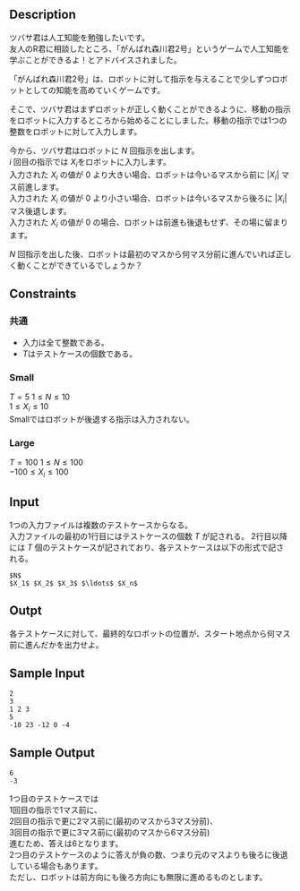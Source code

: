 ## Description
ツバサ君は人工知能を勉強したいです。  
友人のR君に相談したところ、「がんばれ森川君2号」というゲームで人工知能を学ぶことができるよ！とアドバイスされました。  

「がんばれ森川君2号」は、ロボットに対して指示を与えることで少しずつロボットとしての知能を高めていくゲームです。  

そこで、ツバサ君はまずロボットが正しく動くことができるように、移動の指示をロボットに入力するところから始めることにしました。移動の指示では1つの整数をロボットに対して入力します。  

今から、ツバサ君はロボットに $N$ 回指示を出します。  
$i$ 回目の指示では $X_i$をロボットに入力します。  
入力された $X_i$ の値が $0$ より大きい場合、ロボットは今いるマスから前に $|X_i|$ マス前進します。  
入力された $X_i$ の値が $0$ より小さい場合、ロボットは今いるマスから後ろに $|X_i|$ マス後退します。  
入力された $X_i$ の値が $0$ の場合、ロボットは前進も後退もせず、その場に留まります。  

$N$ 回指示を出した後、ロボットは最初のマスから何マス分前に進んでいれば正しく動くことができているでしょうか？

## Constraints
### 共通
- 入力は全て整数である。
- $T$はテストケースの個数である。
### Small
$T = 5$
$1 \leq N \leq 10$  
$1 \leq X_i \leq 10$  
Smallではロボットが後退する指示は入力されない。

### Large
$T = 100$
$1 \leq N \leq 100$  
$-100 \leq X_i \leq 100$  

## Input
1つの入力ファイルは複数のテストケースからなる。  
入力ファイルの最初の1行目にはテストケースの個数 $T$ が記される。
2行目以降には $T$ 個のテストケースが記されており、各テストケースは以下の形式で記される。  
```
$N$
$X_1$ $X_2$ $X_3$ $\ldots$ $X_n$
```

## Outpt
各テストケースに対して、最終的なロボットの位置が、スタート地点から何マス前に進んだかを出力せよ。

## Sample Input
```
2
3
1 2 3
5
-10 23 -12 0 -4
```

## Sample Output
```
6
-3
```
1つ目のテストケースでは  
1回目の指示で1マス前に、  
2回目の指示で更に2マス前に(最初のマスから3マス分前)、  
3回目の指示で更に3マス前に(最初のマスから6マス分前)  
進むため、答えは6となります。  
2つ目のテストケースのように答えが負の数、つまり元のマスよりも後ろに後退している場合もあります。  
ただし、ロボットは前方向にも後ろ方向にも無限に進めるものとします。
